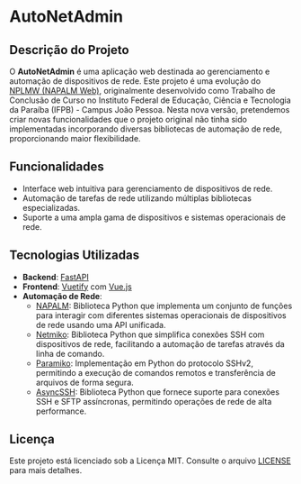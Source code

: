 # AutoNetAdmin

## Descrição do Projeto

O **AutoNetAdmin** é uma aplicação web destinada ao gerenciamento e automação de dispositivos de rede. Este projeto é uma evolução do [NPLMW (NAPALM Web)](https://github.com/mr-reinaldo/NPLMW), originalmente desenvolvido como Trabalho de Conclusão de Curso no Instituto Federal de Educação, Ciência e Tecnologia da Paraíba (IFPB) - Campus João Pessoa. Nesta nova versão, pretendemos criar novas funcionalidades que o projeto original não tinha sido implementadas incorporando diversas bibliotecas de automação de rede, proporcionando maior flexibilidade.

## Funcionalidades

- Interface web intuitiva para gerenciamento de dispositivos de rede.
- Automação de tarefas de rede utilizando múltiplas bibliotecas especializadas.
- Suporte a uma ampla gama de dispositivos e sistemas operacionais de rede.

## Tecnologias Utilizadas

- **Backend**: [FastAPI](https://fastapi.tiangolo.com/)
- **Frontend**: [Vuetify](https://vuetifyjs.com/) com [Vue.js](https://vuejs.org/)
- **Automação de Rede**:
  - [NAPALM](https://napalm.readthedocs.io/): Biblioteca Python que implementa um conjunto de funções para interagir com diferentes sistemas operacionais de dispositivos de rede usando uma API unificada.
  - [Netmiko](https://github.com/ktbyers/netmiko): Biblioteca Python que simplifica conexões SSH com dispositivos de rede, facilitando a automação de tarefas através da linha de comando.
  - [Paramiko](https://www.paramiko.org/): Implementação em Python do protocolo SSHv2, permitindo a execução de comandos remotos e transferência de arquivos de forma segura.
  - [AsyncSSH](https://asyncssh.readthedocs.io/): Biblioteca Python que fornece suporte para conexões SSH e SFTP assíncronas, permitindo operações de rede de alta performance.

## Licença

Este projeto está licenciado sob a Licença MIT. Consulte o arquivo [LICENSE](LICENSE) para mais detalhes.
